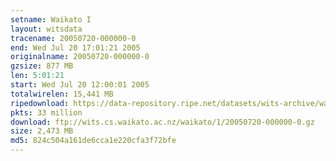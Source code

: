 ```yaml
---
setname: Waikato I
layout: witsdata
tracename: 20050720-000000-0
end: Wed Jul 20 17:01:21 2005
originalname: 20050720-000000-0
gzsize: 877 MB
len: 5:01:21
start: Wed Jul 20 12:00:01 2005
totalwirelen: 15,441 MB
ripedownload: https://data-repository.ripe.net/datasets/wits-archive/waikato/1/20050720-000000-0.gz
pkts: 33 million
download: ftp://wits.cs.waikato.ac.nz/waikato/1/20050720-000000-0.gz
size: 2,473 MB
md5: 824c504a161de6cca1e220cfa3f72bfe
---
```

